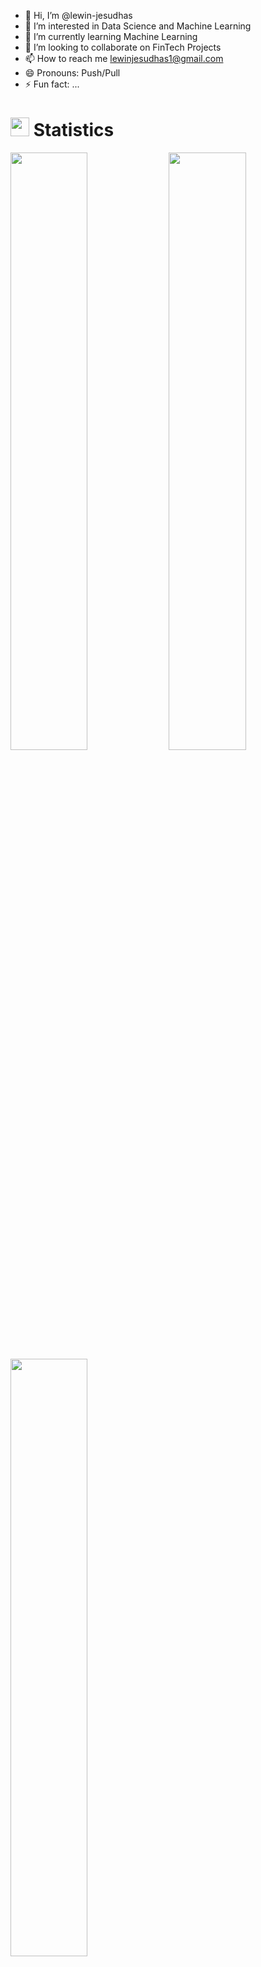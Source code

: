 - 👋 Hi, I’m @lewin-jesudhas
- 👀 I’m interested in Data Science and Machine Learning
- 🌱 I’m currently learning Machine Learning
- 💞️ I’m looking to collaborate on FinTech Projects
- 📫 How to reach me lewinjesudhas1@gmail.com
- 😄 Pronouns: Push/Pull
- ⚡ Fun fact: ...

<!---
lewin-jesudhas/lewin-jesudhas is a ✨ special ✨ repository because its `README.md` (this file) appears on your GitHub profile.
You can click the Preview link to take a look at your changes.
--->
# <img src="https://media4.giphy.com/media/MIGbtLZoVjbl0bYbAd/giphy.gif?cid=ecf05e472t2h0i8d7dcjaoau9iqtchhr899hxmpxzzgc7lyw&rid=giphy.gif" width="30"> Statistics

<!--![lewin-jesudhas's Stats](https://github-readme-stats.vercel.app/api?username=lewin-jesudhas&theme=tokyonight&show_icons=true&hide_border=true&count_private=true) 
![lewin-jesudhas's Top Languages](https://github-readme-stats.vercel.app/api/top-langs/?username=lewin-jesudhas&theme=tokyonight&show_icons=true&hide_border=true&layout=compact)
![GitHub Streak](https://github-readme-streak-stats.herokuapp.com?user=lewin-jesudhas&theme=dark&hide_border=true)-->



<img width="49.5%" src="https://github-readme-stats.vercel.app/api?username=lewin-jesudhas&show_icons=true&include_all_commits=false&theme=tokyonight&hide_border=true">
<img width="49.5%" src="https://github-readme-streak-stats.herokuapp.com/?user=lewin-jesudhas&theme=radical&hide_border=true">		  
<img width="49.5%" src="https://github-readme-stats.vercel.app/api/top-langs/?username=lewin-jesudhas&theme=radical&bg_color=282828&hide_border=true&include_all_commits=true&count_private=true&layout=compact">


